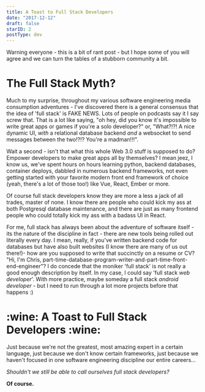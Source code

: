 ```yaml
---
title: A Toast to Full Stack Developers
date: "2017-12-12"
draft: false
starID: 2
postType: dev
---
```


Warning everyone - this is a bit of rant post - but I hope some of you will agree and we can turn the tables of a stubborn community a bit.

# The Full Stack Myth?

Much to my surprise, throughout my various software engineering media consumption adventures - I've discovered there is a general consensus that the idea of 'full stack' is FAKE NEWS. Lots of people on podcasts say it I say screw that. That is a lot like saying, "oh hey, did you know it's impossible to write great apps or games if you're a solo developer?" or, "What?!?! A nice dynamic UI, _with_ a relational database backend _and_ a websocket to send messages between the two!?!? You're a madman!!!".

Wait a second - isn't that what this whole Web 3.0 stuff is supposed to do? Empower developers to make great apps all by themselves? I mean jeez, I know us, we've spent hours on hours learning python, backend databases, container deploys, dabbled in numerous backend frameworks, not even getting started with your favorite modern front end framework of choice (yeah, there's a lot of those too!) like Vue, React, Ember or more.

Of course full stack developers know they are more a less a jack of all trades, master of none. I know there are people who could kick my ass at both Postgresql database maintenance, and there are just as many frontend people who could totally kick my ass with a badass UI in React.

For me, full stack has always been about the adventure of software itself - its the nature of the discipline in fact - there are new tools being rolled out literally every day. I mean, really, if you've written backend code for databases but have also built websites (I know there are many of us out there!)- how are you supposed to write that succinctly on a resume or CV? "Hi, I'm Chris, part-time-database-program-writer-and-part-time-front-end-engineer"? I do concede that the moniker 'full stack' is not really a good enough description by itself. In my case, I could say 'full stack _web developer_'. With more practice, maybe someday a full stack _android developer_ - but I need to run through a lot more projects before that happens :)

# :wine: A Toast to Full Stack Developers :wine:

Just because we're not the greatest, most amazing expert in a certain language, just because we don't know certain frameworks, just because we haven't focused in one software engineering discipline our entire careers...

_Shouldn't we still be able to call ourselves full stack developers?_

**Of course.**
